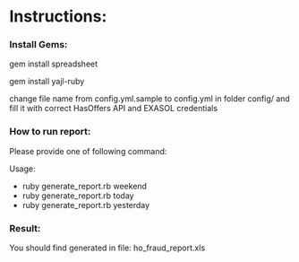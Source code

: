 <h1>Instructions:</h1>
<h3>Install Gems:</h3>
<p>gem install spreadsheet</p>
<p>gem install yajl-ruby</p>
<p>change file name from config.yml.sample to config.yml in folder config/ and fill it with correct HasOffers API and EXASOL credentials</p>
<h3>How to run report:</h3>
<p>Please provide one of following command:</p>
<p>Usage:</p>
<ul>
<li>ruby generate_report.rb weekend</li>
<li>ruby generate_report.rb today</li>
<li>ruby generate_report.rb yesterday</li>
</ul>
<h3>Result:</h3>
<p>You should find generated in file: ho_fraud_report.xls</p>
